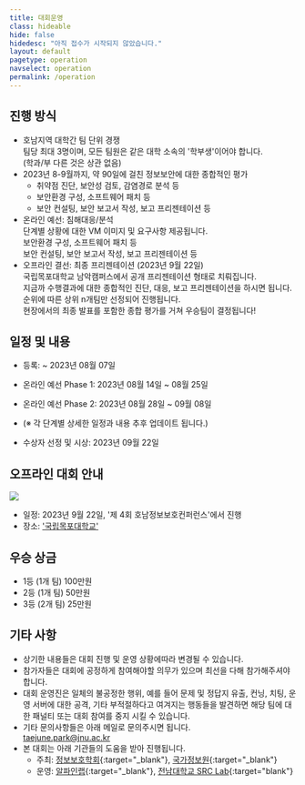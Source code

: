 ```yaml
---
title: 대회운영
class: hideable
hide: false
hidedesc: "아직 접수가 시작되지 않았습니다."
layout: default
pagetype: operation
navselect: operation
permalink: /operation
---
```


## 진행 방식
* 호남지역 대학간 팀 단위 경쟁  
   팀당 최대 3명이며, 모든 팀원은 같은 대학 소속의 '학부생'이어야 합니다.  
   (학과/부 다른 것은 상관 없음)
* 2023년 8-9월까지, 약 90일에 걸친 정보보안에 대한 종합적인 평가  
   - 취약점 진단, 보안성 검토, 감염경로 분석 등  
   - 보안환경 구성, 소프트웨어 패치 등  
   - 보안 컨설팅, 보안 보고서 작성, 보고 프리젠테이션 등  
* 온라인 예선: 침해대응/분석  
   단계별 상황에 대한 VM 이미지 및 요구사항 제공됩니다.  
   보안환경 구성, 소프트웨어 패치 등  
   보안 컨설팅, 보안 보고서 작성, 보고 프리젠테이션 등  
* 오프라인 결선: 최종 프리젠테이션 (2023년 9월 22일)  
   국립목포대학교 남악캠퍼스에서 공개 프리젠테이션 형태로 치뤄집니다.  
   지금까 수행결과에 대한 종합적인 진단, 대응, 보고 프리젠테이션을 하시면 됩니다.  
   순위에 따른 상위 n개팀만 선정되어 진행됩니다.  
   현장에서의 최종 발표를 포함한 종합 평가를 거쳐 우승팀이 결정됩니다!  

## 일정 및 내용

* 등록: ~ 2023년 08월 07일   
*  온라인 예선 Phase 1: 2023년 08월 14일 ~ 08월 25일
*  온라인 예선 Phase 2: 2023년 08월 28일 ~ 09월 08일
* (※ 각 단계별 상세한 일정과 내용 추후 업데이트 됩니다.)  

* 수상자 선정 및 시상: 2023년 09월 22일  
   
## 오프라인 대회 안내
![](/assets/img/mokpo.jpg)  
* 일정: 2023년 9월 22일, '제 4회 호남정보보호컨퍼런스'에서 진행  
* 장소: ['국립목포대학교'](https://www.mokpo.ac.kr/)  

## 우승 상금
* 1등 (1개 팀) 100만원  
* 2등 (1개 팀) 50만원  
* 3등 (2개 팀) 25만원  

## 기타 사항
* 상기한 내용들은 대회 진행 및 운영 상황에따라 변경될 수 있습니다.  
* 참가자들은 대회에 공정하게 참여해야할 의무가 있으며 최선을 다해 참가해주셔야 합니다.  
* 대회 운영진은 일체의 불공정한 행위, 예를 들어 문제 및 정답지 유출, 컨닝, 치팅, 운영 서버에 대한 공격, 기타 부적절하다고 여겨지는 행동들을 발견하면 해당 팀에 대한 패널티 또는 대회 참여를 중지 시킬 수 있습니다.  
* 기타 문의사항들은 아래 메일로 문의주시면 됩니다.  
   [taejune.park@jnu.ac.kr](mailto:taejune.park@jnu.ac.kr)  
* 본 대회는 아래 기관들의 도움을 받아 진행됩니다.  
  * 주최: [정보보호학회](https://www.kepco.co.kr/){:target="_blank"}, [국가정보원](https://nis.go.kr/){:target="_blank"}  
  * 운영: [알파인랩](https://alpinelab.io/){:target="_blank"}, [전남대학교 SRC Lab](https://src-jnu.ac.kr){:target="blank"}  
